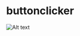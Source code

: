 # buttonclicker
![Alt text](http://gbdev.gg8.se/wp-content/uploads/2009/06/official-gb-flashcart2.png "Optional title")
